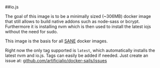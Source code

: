 ##io.js

The goal of this image is to be a minimally sized (~306MB) docker image that still allows to build native addons such as node-sass or bcrypt. Furthermore it is installing nvm which is then used to install the latest iojs without the need for sudo.

This image is the basis for all [SANE](http://sanestack.com/) docker images.

Right now the only tag supported is `latest`, which automatically installs the latest nvm and io.js. Tags can easily be added if needed. Just create an issue at: [github.com/artificialio/docker-sails/issues](https://github.com/artificialio/docker-sails/issues)
